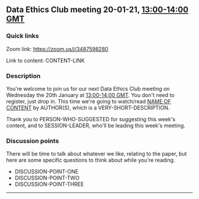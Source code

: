 ## Data Ethics Club meeting 20-01-21, [13:00-14:00 GMT](https://www.timeanddate.com/worldclock/fixedtime.html?msg=Data+Ethics+Club&iso=20210120T13&p1=%3A&ah=1)
<!-- 
TODO:
- [x] Put in the Event time on: https://www.timeanddate.com/worldclock/fixedform.html 
- [ ] Change all ALL-CAPS placeholders in this form 
- [ ] Add link in MEETINGS.md
- [ ] Create or edit the calendar invite to copy and paste this info over and send it/send an update.
- [ ] Maybe tweet it? #DataEthicsClub @jgiBristol

Repeat meeting link is currently: https://zoom.us/j/3487598280
-->

### Quick links

Zoom link: https://zoom.us/j/3487598280 

Link to content: CONTENT-LINK

### Description
You're welcome to join us for our next Data Ethics Club meeting on Wednesday the 20th January at [13:00-14:00 GMT](https://www.timeanddate.com/worldclock/fixedtime.html?msg=Data+Ethics+Club&iso=20210120T13&p1=%3A&ah=1). You don't need to register, just drop in. This time we're going to watch/read [NAME OF CONTENT](LINK-TO-CONTENT) by AUTHOR(S), which is a VERY-SHORT-DESCRIPTION. 

Thank you to PERSON-WHO-SUGGESTED for suggesting this week's content, and to SESSION-LEADER, who'll be leading this week's meeting.

### Discussion points

There will be time to talk about whatever we like, relating to the paper, but here are some specific questions to think about while you're reading.
- DISCUSSION-POINT-ONE
- DISCUSSION-POINT-TWO
- DISCUSSION-POINT-THREE

---
<!--

## Meeting notes

### Who came
Number of people:

### What did we think?
Notes here!
Shall we email the author? If so, who'll send the email?

-->